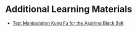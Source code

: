 # Additional Learning Materials

- [Text Manipulation Kung Fu for the Aspiring Black Belt](https://codeorbit.dev/blog/text-manipulation)
